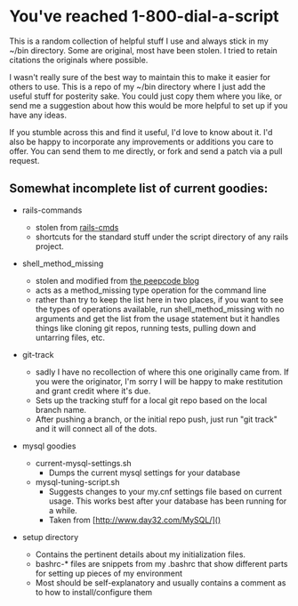 # You've reached 1-800-dial-a-script

This is a random collection of helpful stuff I use and always stick in my ~/bin 
directory.  Some are original, most have been stolen.  I tried to retain citations
the originals where possible.

I wasn't really sure of the best way to maintain this to make it easier for others
to use.  This is a repo of my ~/bin directory where I just add the useful stuff for
posterity sake.  You could just copy them where you like, or send me a suggestion about
how this would be more helpful to set up if you have any ideas.

If you stumble across this and find it useful, I'd love to know about it.  I'd also be happy
to incorporate any improvements or additions you care to offer.  You can send them to me directly,
or fork and send a patch via a pull request.

## Somewhat incomplete list of current goodies:

* rails-commands
    * stolen from [rails-cmds](http://github.com/bry4n/rails-cmds)
    * shortcuts for the standard stuff under the script directory of any rails project.

* shell\_method\_missing
    * stolen and modified from [the peepcode blog](http://blog.peepcode.com/tutorials/2009/shell-method-missing)
    * acts as a method\_missing type operation for the command line
    * rather than try to keep the list here in two places, if you want to see the types of operations available, run shell\_method\_missing with no arguments and get the list from the usage statement but it handles things like cloning git repos, running tests, pulling down and untarring files, etc.

* git-track
    * sadly I have no recollection of where this one originally came from.  If you were the originator, I'm sorry I will be happy to make restitution and grant credit where it's due.
    * Sets up the tracking stuff for a local git repo based on the local branch name.
    * After pushing a branch, or the initial repo push, just run "git track" and it will connect all of the dots.

* mysql goodies
    * current-mysql-settings.sh
        * Dumps the current mysql settings for your database
    * mysql-tuning-script.sh
        * Suggests changes to your my.cnf settings file based on current usage.  This works best after your database has been running for a while.
        * Taken from [http://www.day32.com/MySQL/]()

* setup directory
    * Contains the pertinent details about my initialization files.
    * bashrc-* files are snippets from my .bashrc that show different parts for setting up pieces of my environment
    * Most should be self-explanatory and usually contains a comment as to how to install/configure them

